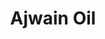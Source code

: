 ---
name: Ajwain Oil
title: Ajwain Oil
details:
  - detail:
      key: "Flash Point"
      value: "50 deg C"
  - detail:
      key: "Solubility"
      value: "Insoluble"
  - detail:
      key: "Odour"
      value: "Characteristic of Thymol"
  - detail:
      key: "Optical Rotation"
      value: "0 deg to 4 deg"
  - detail:
      key: "Physical State"
      value: "Liquid"
  - detail:
      key: "Refractive Index"
      value: "1.4800 to 1.5300 (at 20 deg C)"
  - detail:
      key: "Specific Gravity"
      value: "0.8650 to 0.9300 (at 20 deg C)"
  - detail:
      key: "Thymol Contact"
      value: "15% to 50%"
  - detail:
      key: "Packaging Size"
      value: "5, 25, 200 Kg"
  - detail:
      key: "Packaging Type"
      value: "Can, Barrel"
  - detail:
      key: "Brand"
      value: "Natural Aroma"
showOnHome: false
thumbnail: https://5.imimg.com/data5/SELLER/Default/2021/12/KL/JD/CC/3823480/ajwain-oil-500x500.jpg
productImages:
  - ""
category: reconstituted oil
---